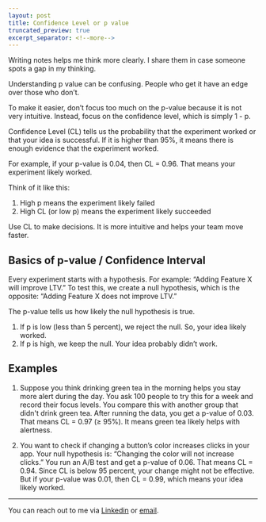 ```yaml
---
layout: post
title: Confidence Level or p value
truncated_preview: true
excerpt_separator: <!--more-->
---
```

<div class="message">
Writing notes helps me think more clearly. I share them in case someone spots a gap in my thinking.
</div>

Understanding p value can be confusing. People who get it have an edge over those who don’t.

To make it easier, don’t focus too much on the p-value because it is not very intuitive. Instead, focus on the confidence level, which is simply 1 - p.

Confidence Level (CL) tells us the probability that the experiment worked or that your idea is successful. If it is higher than 95%, it means there is enough evidence that the experiment worked.

<!--more-->
For example, if your p-value is 0.04, then CL = 0.96. That means your experiment likely worked.

Think of it like this:

1. High p means the experiment likely failed
2. High CL (or low p) means the experiment likely succeeded

Use CL to make decisions. It is more intuitive and helps your team move faster.

## Basics of p-value / Confidence Interval

Every experiment starts with a hypothesis. For example: “Adding Feature X will improve LTV.”
To test this, we create a null hypothesis, which is the opposite: “Adding Feature X does not improve LTV.”

The p-value tells us how likely the null hypothesis is true.

1. If p is low (less than 5 percent), we reject the null. So, your idea likely worked.
2. If p is high, we keep the null. Your idea probably didn’t work.

## Examples

1. Suppose you think drinking green tea in the morning helps you stay more alert during the day. You ask 100 people to try this for a week and record their focus levels. You compare this with another group that didn't drink green tea.
After running the data, you get a p-value of 0.03.
That means CL = 0.97 (≥ 95%). It means green tea likely helps with alertness.

2. You want to check if changing a button’s color increases clicks in your app.
Your null hypothesis is: “Changing the color will not increase clicks.”
You run an A/B test and get a p-value of 0.06. That means CL = 0.94. Since CL is below 95 percent, your change might not be effective.
But if your p-value was 0.01, then CL = 0.99, which means your idea likely worked.

-----
You can reach out to me via [Linkedin](https://www.linkedin.com/in/rohitgupta61) or [email](mailto:rohit.x.gupta@iiml.org).